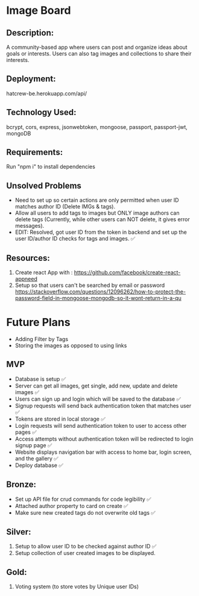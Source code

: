 # Image Board

## Description:
A community-based app where users can post and organize ideas about goals or interests. Users can also tag images and collections to share their interests.

## Deployment:
hatcrew-be.herokuapp.com/api/

## Technology Used:
bcrypt, cors, express, jsonwebtoken, mongoose, passport, passport-jwt, mongoDB

## Requirements:
Run "npm i" to install dependencies 

## Unsolved Problems
- Need to set up so certain actions are only permitted when user ID matches author ID (Delete IMGs & tags).
- Allow all users to add tags to images but ONLY image authors can delete tags (Currently, while other users can NOT delete, it gives error messages).
- EDIT: Resolved, got user ID from the token in backend and set up the user ID/author ID checks for tags and images. ✅

## Resources:
1. Create react App with : https://github.com/facebook/create-react-appneed
1. Setup so that users can't be searched by email or password  
   https://stackoverflow.com/questions/12096262/how-to-protect-the-password-field-in-mongoose-mongodb-so-it-wont-return-in-a-qu

# Future Plans
- Adding Filter by Tags 
- Storing the images as opposed to using links 

## MVP
- Database is setup ✅
- Server can get all images, get single, add new, update and delete images ✅
- Users can sign up and login which will be saved to the database ✅
- Signup requests will send back authentication token that matches user ✅
- Tokens are stored in local storage ✅
- Login requests will send authentication token to user to access other pages ✅
- Access attempts without authentication token will be redirected to login signup page ✅
- Website displays navigation bar with access to home bar, login screen, and the gallery ✅
- Deploy database ✅

## Bronze:
- Set up API file for crud commands for code legibility ✅
- Attached author property to card on create ✅
- Make sure new created tags do not overwrite old tags ✅

## Silver:
1. Setup to allow user ID to be checked against author ID ✅
1. Setup collection of user created images to be displayed.

## Gold:
1. Voting system (to store votes by Unique user IDs)
